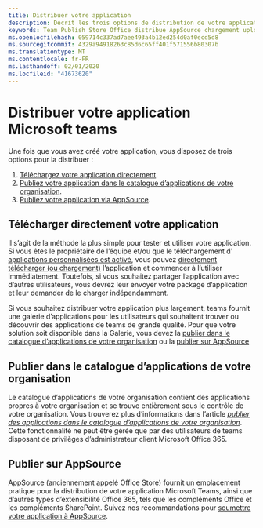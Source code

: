```yaml
---
title: Distribuer votre application
description: Décrit les trois options de distribution de votre application'
keywords: Team Publish Store Office distribue AppSource chargement upload App
ms.openlocfilehash: 059714c337ad7aee493a4b12ed254d0af0ecd5d8
ms.sourcegitcommit: 4329a94918263c85d6c65ff401f571556b80307b
ms.translationtype: MT
ms.contentlocale: fr-FR
ms.lasthandoff: 02/01/2020
ms.locfileid: "41673620"
---
```

# <a name="distribute-your-microsoft-teams-app"></a>Distribuer votre application Microsoft teams

Une fois que vous avez créé votre application, vous disposez de trois options pour la distribuer :

1. [Téléchargez votre application directement](#upload-your-app-directly).
2. [Publiez votre application dans le catalogue d’applications de votre organisation](#publish-to-your-organizations-app-catalog).
3. [Publiez votre application via AppSource](#publish-to-appsource).

## <a name="upload-your-app-directly"></a>Télécharger directement votre application

Il s’agit de la méthode la plus simple pour tester et utiliser votre application. Si vous êtes le propriétaire de l’équipe et/ou que le téléchargement d' [applications personnalisées est activé](/microsoftteams/admin-settings), vous pouvez [directement télécharger (ou chargement)](./apps-upload.md) l’application et commencer à l’utiliser immédiatement. Toutefois, si vous souhaitez partager l’application avec d’autres utilisateurs, vous devrez leur envoyer votre package d’application et leur demander de le charger indépendamment. 

Si vous souhaitez distribuer votre application plus largement, teams fournit une galerie d’applications pour les utilisateurs qui souhaitent trouver ou découvrir des applications de teams de grande qualité. Pour que votre solution soit disponible dans la Galerie, vous devez la [publier dans le catalogue d’applications de votre organisation](#publish-to-your-organizations-app-catalog) ou la [publier sur AppSource](./appsource/publish.md) 

## <a name="publish-to-your-organizations-app-catalog"></a>Publier dans le catalogue d’applications de votre organisation

Le catalogue d’applications de votre organisation contient des applications propres à votre organisation et se trouve entièrement sous le contrôle de votre organisation. Vous trouverez plus d’informations dans l’article [*publier des applications dans le catalogue d’applications de votre organisation*](/microsoftteams/tenant-apps-catalog-teams). Cette fonctionnalité ne peut être gérée que par des utilisateurs de teams disposant de privilèges d’administrateur client Microsoft Office 365.

## <a name="publish-to-appsource"></a>Publier sur AppSource

AppSource (anciennement appelé Office Store) fournit un emplacement pratique pour la distribution de votre application Microsoft Teams, ainsi que d’autres types d’extensibilité Office 365, tels que les compléments Office et les compléments SharePoint. Suivez nos recommandations pour [soumettre votre application à AppSource](./appsource/publish.md).

